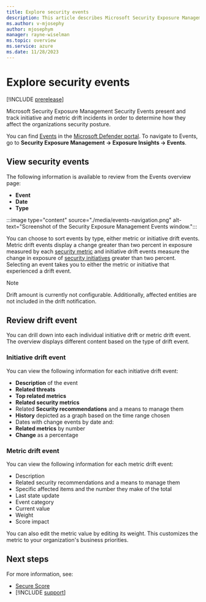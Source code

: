 ```yaml
---
title: Explore security events
description: This article describes Microsoft Security Exposure Management events and how it works.
ms.author: v-mjosephy
author: mjosephym
manager: rayne-wiselman
ms.topic: overview
ms.service: azure
ms.date: 11/28/2023
---
```


# Explore security events

[!INCLUDE [prerelease](../includes//prerelease.md)]
<!--Event types including the logic for each type -->
Microsoft Security Exposure Management Security Events present and track initiative and metric drift incidents in order to determine how they affect the organizations security posture.
<!--The Microsoft Security Exposure Management Security Events provides information about any posture management changes detected, enabling customers to make adjustments to maintain a robust security posture. It measures the drift, or worsening in the metric status. In particular, Security Events handles *Initiative Drift Events* and *Metric Drift Events*.

- *Metric drift events* notify customers when there's a new exposure measured by the security metrics. They're evaluated based on the impact on the score and its weight. If there's a decrease of at least 2% since yesterday of at least 2%, meaning exposure grew by 2%, the change is considered a drift event.
- *Initiative drift events* notify customers when security initiatives decrease. We assess *Initiative drift events* based on how it impacts the score. If there's a decrease of at least 2% since yesterday, the change is classified as a drift event.-->

You can find [Events](https://security.microsoft.com/exposure-events) in the [Microsoft Defender portal](https://security.microsoft.com). To navigate to Events, go to **Security Exposure Management -> Exposure Insights -> Events**.

## View security events

<!--The Exposure Overview page shows the last five events in chronological order. Select the **View all events** button to view a complete list of all events occurring in your organization over the past 90 days.-->
The following information is available to review from the Events overview page:

- **Event**
- **Date**
- **Type**

:::image type="content" source="./media/events-navigation.png" alt-text="Screenshot of the Security Exposure Management Events window.":::
<!--should this be rearranged so first access events then talk about drift events and then the details?-->

You can choose to sort events by type, either metric or initiative drift events. Metric drift events display a change greater than two percent in exposure measured by each [security metric](security-metrics.md) and initiative drift events measure the change in exposure of [security initiatives](initiatives.md) greater than two percent. Selecting an event takes you to either the metric or initiative that experienced a drift event.

> [!NOTE]
> Drift amount is currently not configurable. Additionally, affected entities are not included in the drift notification.

## Review drift event

You can drill down into each individual initiative drift or metric drift event. The overview displays different content based on the type of drift event.

### Initiative drift event

You can view the following information for each initiative drift event:

- **Description** of the event
- **Related threats**
- **Top related metrics**
- **Related security metrics**
- Related **Security recommendations** and a means to manage them
- **History** depicted as a graph based on the time range chosen
- Dates with change events by date and:
 - **Related metrics** by number
 - **Change** as a percentage

### Metric drift event

You can view the following information for each metric drift event:

- Description
- Related security recommendations and a means to manage them
- Specific affected items and the number they make of the total
- Last state update
- Event category
- Current value
- Weight
- Score impact

You can also edit the metric value by editing its weight. This customizes the metric to your organization's business priorities.

## Next steps

For more information, see:

- [Secure Score](secure-score.md)
- [!INCLUDE [support](../includes//support.md)]
